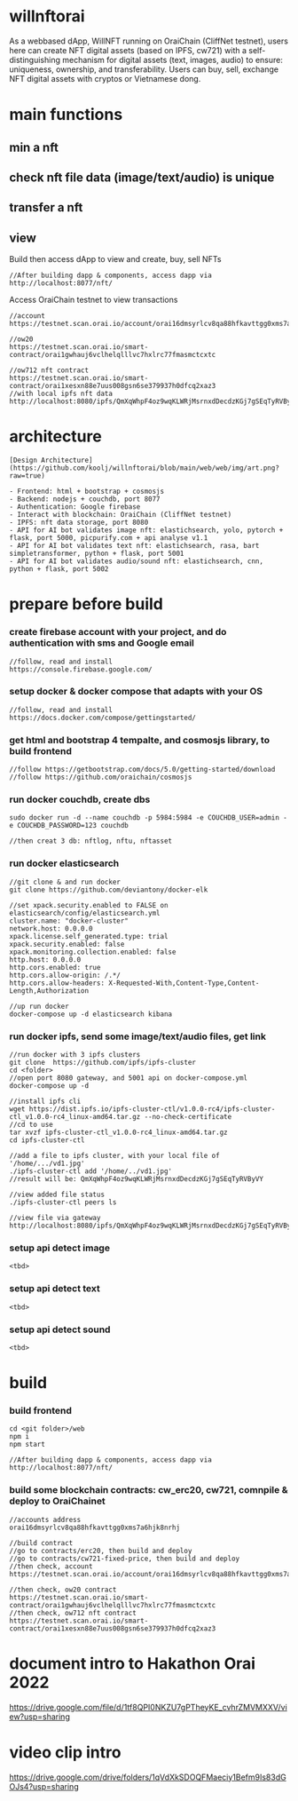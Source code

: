 # willnftorai
As a webbased dApp, WillNFT running on OraiChain (CliffNet testnet), users here can create NFT digital assets (based on IPFS, cw721) with a self-distinguishing mechanism for digital assets (text, images, audio) to ensure: uniqueness, ownership, and transferability. Users can buy, sell, exchange NFT digital assets with cryptos or Vietnamese dong.

# main functions
## min a nft
## check nft file data (image/text/audio) is unique
## transfer a nft
## view
Build then access dApp to view and create, buy, sell NFTs
```
//After building dapp & components, access dapp via
http://localhost:8077/nft/
```
Access OraiChain testnet to view transactions
```
//account
https://testnet.scan.orai.io/account/orai16dmsyrlcv8qa88hfkavttgg0xms7a6hjk8nrhj

//ow20
https://testnet.scan.orai.io/smart-contract/orai1gwhauj6vclhelqlllvc7hxlrc77fmasmctcxtc

//ow712 nft contract
https://testnet.scan.orai.io/smart-contract/orai1xesxn88e7uus008gsn6se379937h0dfcq2xaz3
//with local ipfs nft data
http://localhost:8080/ipfs/QmXqWhpF4oz9wqKLWRjMsrnxdDecdzKGj7gSEqTyRVByVY
```

# architecture
```
[Design Architecture](https://github.com/koolj/willnftorai/blob/main/web/web/img/art.png?raw=true)

- Frontend: html + bootstrap + cosmosjs
- Backend: nodejs + couchdb, port 8077
- Authentication: Google firebase
- Interact with blockchain: OraiChain (CliffNet testnet)
- IPFS: nft data storage, port 8080
- API for AI bot validates image nft: elastichsearch, yolo, pytorch + flask, port 5000, picpurify.com + api analyse v1.1
- API for AI bot validates text nft: elastichsearch, rasa, bart simpletransformer, python + flask, port 5001
- API for AI bot validates audio/sound nft: elastichsearch, cnn, python + flask, port 5002
```
# prepare before build
### create firebase account with your project, and do authentication with sms and Google email
```
//follow, read and install
https://console.firebase.google.com/
```
### setup docker & docker compose that adapts with  your OS
```
//follow, read and install
https://docs.docker.com/compose/gettingstarted/

```
### get html and bootstrap 4 tempalte, and cosmosjs library, to build frontend
```
//follow https://getbootstrap.com/docs/5.0/getting-started/download
//follow https://github.com/oraichain/cosmosjs 
```
### run docker couchdb, create dbs
```
sudo docker run -d --name couchdb -p 5984:5984 -e COUCHDB_USER=admin -e COUCHDB_PASSWORD=123 couchdb

//then creat 3 db: nftlog, nftu, nftasset
```
### run docker elasticsearch
```
//git clone & and run docker
git clone https://github.com/deviantony/docker-elk 

//set xpack.security.enabled to FALSE on elasticsearch/config/elasticsearch.yml
cluster.name: "docker-cluster"
network.host: 0.0.0.0
xpack.license.self_generated.type: trial
xpack.security.enabled: false
xpack.monitoring.collection.enabled: false
http.host: 0.0.0.0
http.cors.enabled: true
http.cors.allow-origin: /.*/
http.cors.allow-headers: X-Requested-With,Content-Type,Content-Length,Authorization

//up run docker
docker-compose up -d elasticsearch kibana

```

### run docker ipfs, send some image/text/audio files, get link
```
//run docker with 3 ipfs clusters
git clone  https://github.com/ipfs/ipfs-cluster 
cd <folder>
//open port 8080 gateway, and 5001 api on docker-compose.yml
docker-compose up -d

//install ipfs cli
wget https://dist.ipfs.io/ipfs-cluster-ctl/v1.0.0-rc4/ipfs-cluster-ctl_v1.0.0-rc4_linux-amd64.tar.gz --no-check-certificate
//cd to use
tar xvzf ipfs-cluster-ctl_v1.0.0-rc4_linux-amd64.tar.gz
cd ipfs-cluster-ctl

//add a file to ipfs cluster, with your local file of '/home/.../vd1.jpg'
./ipfs-cluster-ctl add '/home/../vd1.jpg'
//result will be: QmXqWhpF4oz9wqKLWRjMsrnxdDecdzKGj7gSEqTyRVByVY

//view added file status
./ipfs-cluster-ctl peers ls

//view file via gateway
http://localhost:8080/ipfs/QmXqWhpF4oz9wqKLWRjMsrnxdDecdzKGj7gSEqTyRVByVY

```
### setup api detect image
```
<tbd>
```
### setup api detect text
```
<tbd>
```
### setup api detect sound
```
<tbd>
```
# build 
### build frontend
```
cd <git folder>/web
npm i
npm start

//After building dapp & components, access dapp via
http://localhost:8077/nft/
```
### build some blockchain contracts: cw_erc20, cw721, comnpile & deploy to OraiChainet
```
//accounts address
orai16dmsyrlcv8qa88hfkavttgg0xms7a6hjk8nrhj

//build contract
//go to contracts/erc20, then build and deploy
//go to contracts/cw721-fixed-price, then build and deploy
//then check, account
https://testnet.scan.orai.io/account/orai16dmsyrlcv8qa88hfkavttgg0xms7a6hjk8nrhj

//then check, ow20 contract
https://testnet.scan.orai.io/smart-contract/orai1gwhauj6vclhelqlllvc7hxlrc77fmasmctcxtc
//then check, ow712 nft contract
https://testnet.scan.orai.io/smart-contract/orai1xesxn88e7uus008gsn6se379937h0dfcq2xaz3
```

# document intro to Hakathon Orai 2022
https://drive.google.com/file/d/1tf8QPI0NKZU7gPTheyKE_cvhrZMVMXXV/view?usp=sharing

# video clip intro
https://drive.google.com/drive/folders/1qVdXkSDOQFMaeciy1Befm9Is83dGOJs4?usp=sharing 
